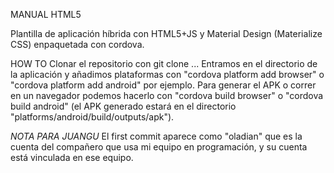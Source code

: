 MANUAL HTML5

Plantilla de aplicación híbrida con HTML5+JS y Material Design (Materialize CSS) enpaquetada con cordova.


HOW TO
Clonar el repositorio con git clone ...
Entramos en el directorio de la aplicación y añadimos plataformas con "cordova platform add browser" o "cordova platform add android" por ejemplo.
Para generar el APK o correr en un navegador podemos hacerlo con "cordova build browser" o "cordova build android" (el APK generado estará en el directorio "platforms/android/build/outputs/apk").

*NOTA PARA JUANGU*
El first commit aparece como "oladian" que es la cuenta del compañero que usa mi equipo en programación, y su cuenta está vinculada en ese equipo.
